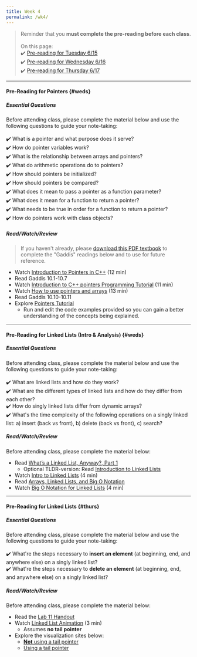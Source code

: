 ```yaml
---
title: Week 4
permalink: /wk4/
---
```


> Reminder that you **must complete the pre-reading before each class**.
<br><br>
On this page:  
✔️ [Pre-reading for Tuesday 6/15](#tues)  
✔️ [Pre-reading for Wednesday 6/16](#weds)  
✔️ [Pre-reading for Thursday 6/17](#thurs)

---

#### Pre-Reading for Pointers {#weds}

##### Essential Questions
Before attending class, please complete the material below and use the following questions to guide your note-taking:  
<br>
✔️ What is a pointer and what purpose does it serve?  
✔️ How do pointer variables work?  
✔️ What is the relationship between arrays and pointers?  
✔️ What do arithmetic operations do to pointers?  
✔️ How should pointers be initialized?  
✔️ How should pointers be compared?  
✔️ What does it mean to pass a pointer as a function parameter?  
✔️ What does it mean for a function to return a pointer?  
✔️ What needs to be true in order for a function to return a pointer?  
✔️ How do pointers work with class objects?  

##### Read/Watch/Review
> If you haven't already, please [download this PDF textbook](http://instructor.sdu.edu.kz/~bakhyt/CPP/suggested%20books/Starting%20out%20with%20C++.pdf) to complete the "Gaddis" readings below and to use for future reference.


- Watch [Introduction to Pointers in C++](https://www.youtube.com/watch?v=W0aE-w61Cb8) (12 min)
- Read Gaddis 10.1-10.7
- Watch [Introduction to C++ pointers Programming Tutorial](https://www.youtube.com/watch?v=eNofmKYzje4) (11 min)
- Watch [How to use pointers and arrays](https://www.youtube.com/watch?v=DsS-ZiYOWy4)  (13 min)
- Read Gaddis 10.10-10.11
- Explore [Pointers Tutorial](https://www.cplusplus.com/doc/tutorial/pointers/)
	- Run and edit the code examples provided so you can gain a better understanding of the concepts being explained.

---

#### Pre-Reading for Linked Lists (Intro & Analysis) {#weds}

##### Essential Questions
Before attending class, please complete the material below and use the following questions to guide your note-taking:  
<br>
✔️ What are linked lists and how do they work?  
✔️ What are the different types of linked lists and how do they differ from each other?  
✔️ How do singly linked lists differ from dynamic arrays?  
✔️ What's the time complexity of the following operations on a singly linked list: a) insert (back vs front), b) delete (back vs front), c) search?  


##### Read/Watch/Review
Before attending class, please complete the material below:
- Read [What’s a Linked List, Anyway?, Part 1](https://medium.com/basecs/whats-a-linked-list-anyway-part-1-d8b7e6508b9d)
	- Optional TLDR-version: Read [Introduction to Linked Lists](https://www.studytonight.com/data-structures/introduction-to-linked-list)
- Watch [Intro to Linked Lists](https://www.youtube.com/watch?v=HJws900oEKc) (4 min)
- Read [Arrays, Linked Lists, and Big O Notation](https://medium.com/@mckenziefiege/arrays-linked-lists-and-big-o-notation-486727b6259b)
- Watch [Big O Notation for Linked Lists](https://www.youtube.com/watch?v=z4pzb-hX2EI) (4 min)

---

#### Pre-Reading for  Linked Lists {#thurs}

##### Essential Questions
Before attending class, please complete the material below and use the following questions to guide your note-taking:  
<br>
✔️ What're the steps necessary to **insert an element** (at beginning, end, and anywhere else) on a singly linked list?  
✔️ What're the steps necessary to **delete an element** (at beginning, end, and anywhere else) on a singly linked list?  

##### Read/Watch/Review
Before attending class, please complete the material below:
- Read the [Lab 11 Handout](/sm21/lab11)
- Watch [Linked List Animation](https://www.youtube.com/watch?v=iNUS9iZwrVA) (3 min)
	- Assumes **no tail pointer**
- Explore the visualization sites below:
	- [**Not** using a tail pointer](https://antoniosarosi.github.io/Linked-List-Visualization/)
	- [Using a tail pointer](https://visualgo.net/en/list)